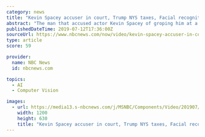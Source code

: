 ```yaml
---
category: news
title: "Kevin Spacey accuser in court, Trump NYS taxes, Facial recognition"
abstract: "The man that accused actor Kevin Spacey of groping him at a Nantucket bar appeared in court today for the first time. Trump NY taxes. The FBI and ICE are using states’ driver license database as part of an unprecedented surveillance system.July 8, 2019"
publishedDateTime: 2019-07-12T17:36:00Z
sourceUrl: https://www.nbcnews.com/now/video/kevin-spacey-accuser-in-court-trump-nys-taxes-facial-recognition-63479877603
type: article
score: 59

provider:
  name: NBC News
  id: nbcnews.com

topics:
  - AI
  - Computer Vision

images:
  - url: https://media13.s-nbcnews.com/j/MSNBC/Components/Video/201907/Ott_now_brieflys_330_190708_1920x1080.nbcnews-fp-1200-630.jpg
    width: 1200
    height: 630
    title: "Kevin Spacey accuser in court, Trump NYS taxes, Facial recognition"
---
```

